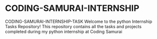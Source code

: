 # CODING-SAMURAI-INTERNSHIP
CODING-SAMURAI-INTERNSHIP-TASK Welcome to the python Internship Tasks Repository! This repository contains all the tasks and projects completed during my python  internship at Coding Samurai
